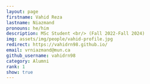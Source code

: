 ```yaml
---
layout: page
firstname: Vahid Reza
lastname: Niazmand
pronouns: he/him
description: MSc Student <br/> (Fall 2022-Fall 2024)
img: assets/img/people/vahid-profile.jpg
redirect: https://vahidrn98.github.io/
email: vrniazmand@mun.ca
github_username: vahidrn98
category: Alumni
rank: 1
show: true
---
```

